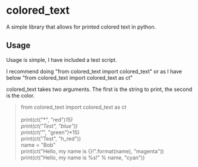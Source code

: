 colored_text
==============
A simple library that allows for printed colored text in python.

Usage
--------------
Usage is simple, I have included a test script.

I recommend doing "from colored_text import colored_text" or as I have below "from colored_text import colored_text as ct"

colored_text takes two arguments. The first is the string to print, the second is the color.

> from colored_text import colored_text as ct <br />
>  <br />
> print(ct("*", "red")*15) <br />
> print(ct("Test", "blue")) <br />
> print(ct("*", "green")*15) <br />
> print(ct("Test", "h_red")) <br />
> name = "Bob" <br />
> print(ct("Hello, my name is {}!".format(name), "magenta")) <br />
> print(ct("Hello, my name is %s!" % name, "cyan")) <br />